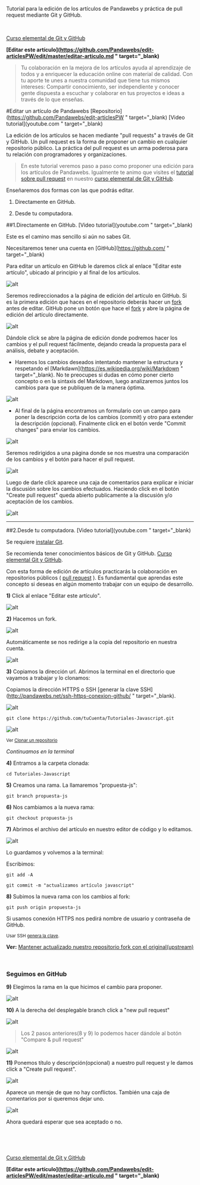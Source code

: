 <span class="hidden-excerpt">Tutorial para la edición de los artículos de Pandawebs y práctica de pull request mediante Git y GitHub.</span>

<div class="post-content_next">
  <div style="visibility: hidden" class="post-content_next-left">
    <a href=""></a>
    <i>.</i>
  </div>
  <a href="http://pandawebs.net/git-github-elemental/">
    <div class="post-content_next-right">
      <p>Curso elemental de Git y GitHub</p>      
    </div>
  </a>
</div>

<strong class="link-to-github">[Editar este artículo](https://github.com/Pandawebs/edit-articlesPW/edit/master/editar-articulo.md " target="_blank)</strong>

>Tu colaboración en la mejora de los artículos ayuda al aprendizaje de todos y a
enriquecer la educación online con material de calidad.
Con tu aporte te unes a nuestra comunidad que tiene tus mismos intereses:
Compartir conocimiento, ser independiente y conocer gente dispuesta a escuchar y
colaborar en tus proyectos e ideas a través de lo que enseñas.

#Editar un artículo de Pandawebs
<span class="links-external">[Repositorio](https://github.com/Pandawebs/edit-articlesPW " target="_blank) [Video tutorial](youtube.com " target="_blank)</span>

La edición de los artículos se hacen mediante "pull requests" a través de Git y GitHub.
Un pull request es la forma de proponer un cambio en cualquier repositorio público.
La práctica del pull request es un arma poderosa para tu relación con programadores y
organizaciones.

>En este tutorial veremos paso a paso como proponer una edición para los artículos
de Pandawebs. 
Igualmente te animo que visites el [tutorial sobre pull request](http://pandawebs.net/pull-request/) en nuestro [curso elemental de Git y GitHub](http://pandawebs.net/git-github-elemental/).

Enseñaremos dos formas con las que podrás editar.

1. Directamente en GitHub.

2. Desde tu computadora.



##1.Directamente en GitHub.
[Video tutorial](youtube.com " target="_blank)

Este es el camino mas sencillo si aún no sabes Git.

Necesitaremos tener una cuenta en [GitHub](https://github.com/ " target="_blank)

Para editar un artículo en GitHub le daremos click al enlace "Editar este artículo", ubicado al principio y al final de los artículos.


![alt](http://pandawebs.net/assets/images/edit-pw-link.png)

Seremos redireccionados a la página de edición del artículo en GitHub.
Si es la primera edición que haces en el repositorio deberás hacer un [fork](http://pandawebs.net/fork-un-repositorio/) antes de editar.
GitHub pone un botón que hace el [fork](http://pandawebs.net/fork-un-repositorio/) y abre la página de edición del artículo directamente.

![alt](http://pandawebs.net/assets/images/fork-y-edicion.png)

Dándole click se abre la página de edición donde podremos hacer los cambios y el pull request fácilmente, dejando creada la propuesta para el análisis, debate y aceptación.

* Haremos los cambios deseados intentando mantener la estructura y respetando el [Markdawn](https://es.wikipedia.org/wiki/Markdown " target="_blank).
No te preocupes si dudas en cómo poner cierto concepto o en la sintaxis del Markdown, luego analizaremos juntos los cambios para que se publiquen de la manera óptima.

![alt](http://pandawebs.net/assets/images/edit-article1.png)

* Al final de la página encontramos un formulario con un campo para poner la descripción corta de los cambios (commit) y otro para extender la descripción (opcional).
Finalmente click en el botón verde "Commit changes" para enviar los cambios.

![alt](http://pandawebs.net/assets/images/edit-article2.png)

Seremos redirigidos a una página donde se nos muestra una comparación de los cambios y el botón para hacer el pull request.

![alt](http://pandawebs.net/assets/images/crear-pull-request.png)

Luego de darle click aparece una caja de comentarios para explicar e iniciar la discusión sobre los cambios efectuados.
Haciendo click en el botón "Create pull request" queda abierto publicamente a la discusión y/o aceptación de los cambios.

![alt](http://pandawebs.net/assets/images/comment-pull-request.png)

<hr>

##2.Desde tu computadora.
[Video tutorial](youtube.com " target="_blank)

Se requiere [instalar Git](#).

Se recomienda tener conocimientos básicos de Git y GitHub. [Curso elemental Git y GitHub](#).

Con esta forma de edición de artículos practicarás la colaboración en repositorios públicos ( [pull request](#) ).
Es fundamental que aprendas este concepto si deseas en algún momento trabajar con un equipo de desarrollo.


**1)** Click al enlace "Editar este artículo".

![alt](http://pandawebs.net/assets/images/edit-pw-link.png)

**2)** Hacemos un fork.

![alt](http://pandawebs.net/assets/images/fork-git.png)

Automáticamente se nos redirige a la copia
del repositorio en nuestra cuenta.

![alt](http://pandawebs.net/assets/images/forked-PR-2.png)

**3)** Copiamos la dirección url. Abrimos la terminal en el directorio que vayamos a trabajar y lo clonamos:

Copiamos la dirección HTTPS o SSH [generar la clave SSH](http://pandawebs.net/ssh-https-conexion-github/ " target="_blank).

![alt](http://pandawebs.net/assets/images/clonar-un-repositorio.png)

`git clone https://github.com/tuCuenta/Tutoriales-Javascript.git`

![alt](http://pandawebs.net/assets/images/clone-repo-pw.png)

<small>Ver [Clonar un repositorio](http://pandawebs.net/clonar-un-repositorio)</small>

*Continuamos en la terminal*

**4)** Entramos a la carpeta clonada:

`cd Tutoriales-Javascript`


**5)** Creamos una rama. La llamaremos "propuesta-js":

`git branch propuesta-js`


**6)** Nos cambiamos a la nueva rama:

`git checkout propuesta-js`

**7)** Abrimos el archivo del artículo en nuestro editor de código y lo editamos.

![alt](http://pandawebs.net/assets/images/editor-edit-pw.png)

Lo guardamos y volvemos a la terminal:

Escribimos:

`git add -A`

`git commit -m "actualizamos artículo javascript"`

**8)** Subimos la nueva rama con los cambios al fork:

`git push origin propuesta-js`

Si usamos conexión HTTPS nos pedirá nombre de usuario y contraseña de GitHub.

<small>Usar SSH [genera la clave](http://pandawebs.net/ssh-https-conexion-github).</small>

**Ver:** [Mantener actualizado nuestro repositorio fork con el original(upstream)](http://pandawebs.net/fork-un-repositorio/#ejemplo)

<br>

### Seguimos en GitHub 

**9)** Elegimos la rama en la que hicimos el cambio para proponer.

![alt](http://pandawebs.net/assets/images/PR-elegir-rama-2.png)



**10)** A la derecha del desplegable branch click a "new pull request"

![alt](http://pandawebs.net/assets/images/PR-nuevo-2.png)



>Los 2 pasos anteriores(8 y 9) lo podemos hacer dándole al botón "Compare & pull request"

![alt](http://pandawebs.net/assets/images/PR-compare.png)



**11)** Ponemos título y descripción(opcional) a nuestro pull request y le damos click a
"Create pull request". 

![alt](http://pandawebs.net/assets/images/comment-pull-request.png)


Aparece un mensje de que no hay conflictos. También una caja de comentarios por si queremos dejar uno.

![alt](http://pandawebs.net/assets/images/PR-confirmacion.png)


Ahora quedará esperar que sea aceptado o no.

<br>
<br>
<div class="post-content_next">
  <div style="visibility: hidden" class="post-content_next-left">
    <a href=""></a>
    <i>.</i>
  </div>
  <a href="http://pandawebs.net/git-github-elemental/">
    <div class="post-content_next-right">
      <p>Curso elemental de Git y GitHub</p>      
    </div>
  </a>
</div>

<strong class="link-to-github">[Editar este artículo](https://github.com/Pandawebs/edit-articlesPW/edit/master/editar-articulo.md " target="_blank)</strong>

